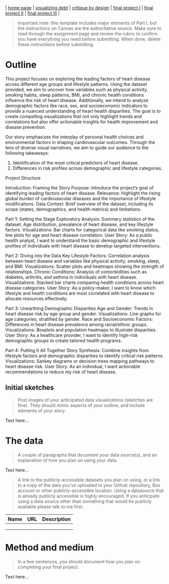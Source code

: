 | [home page](https://adityakolpe.github.io/Data-Canvas/) | [visualizing debt](visualizing-government-debt) | [critique by design](critique-by-design) | [final project I](final-project-part-one) | [final project II](final-project-part-two) | [final project III](final-project-part-three) |


> Important note: this template includes major elements of Part I, but the instructions on Canvas are the authoritative source.  Make sure to read through the assignment page and review the rubric to confirm you have everything you need before submitting.  When done, delete these instructions before submitting.

# Outline

This project focuses on exploring the leading factors of heart disease across different age groups and lifestyle patterns. Using the dataset provided, we aim to uncover how variables such as physical activity, smoking habits, sleep patterns, BMI, and chronic health conditions influence the risk of heart disease. Additionally, we intend to analyze demographic factors like race, sex, and socioeconomic indicators to provide a nuanced understanding of heart health disparities. The goal is to create compelling visualizations that not only highlight trends and correlations but also offer actionable insights for health improvement and disease prevention.

Our story emphasizes the interplay of personal health choices and environmental factors in shaping cardiovascular outcomes. Through the lens of diverse visual narratives, we aim to guide our audience to the following takeaways:
1. Identification of the most critical predictors of heart disease.
2. Differences in risk profiles across demographic and lifestyle categories.

Project Structure

Introduction: 
Framing the Story
Purpose: Introduce the project’s goal of identifying leading factors of heart disease.
Relevance: Highlight the rising global burden of cardiovascular diseases and the importance of lifestyle modifications.
Data Context: Brief overview of the dataset, including its scope (states, demographics, and health metrics) and limitations.

Part 1: Setting the Stage
Exploratory Analysis:
Summary statistics of the dataset: Age distribution, prevalence of heart disease, and key lifestyle factors.
Visualizations: Bar charts for categorical data like smoking status, line plots for age and heart disease correlation.
User Story:
As a public health analyst, I want to understand the basic demographic and lifestyle profiles of individuals with heart disease to develop targeted interventions.

Part 2: Diving into the Data
Key Lifestyle Factors:
Correlation analysis between heart disease and variables like physical activity, smoking, sleep, and BMI.
Visualizations: Scatter plots and heatmaps showing the strength of relationships.
Chronic Conditions:
Analysis of comorbidities such as diabetes, arthritis, and asthma in individuals with heart disease.
Visualizations: Stacked bar charts comparing health conditions across heart disease categories.
User Story:
As a policy-maker, I want to know which lifestyle and health conditions are most correlated with heart disease to allocate resources effectively.

Part 3: Unearthing Demographic Disparities
Age and Gender:
Trends in heart disease risk by age group and gender.
Visualizations: Line graphs for age categories, stratified by gender.
Race and Socioeconomic Factors:
Differences in heart disease prevalence among racial/ethnic groups.
Visualizations: Boxplots and population heatmaps to illustrate disparities.
User Story:
As a healthcare provider, I want to identify high-risk demographic groups to create tailored health programs.

Part 4: Putting It All Together
Story Synthesis:
Combine insights from lifestyle factors and demographic disparities to identify critical risk patterns.
Visualizations: Sankey diagrams or decision trees mapping pathways to heart disease risk.
User Story:
As an individual, I want actionable recommendations to reduce my risk of heart disease.

## Initial sketches
> Post images of your anticipated data visualizations (sketches are fine). They should mimic aspects of your outline, and include elements of your story.  

Text here...

# The data
> A couple of paragraphs that document your data source(s), and an explanation of how you plan on using your data. 

Text here...

> A link to the publicly-accessible datasets you plan on using, or a link to a copy of the data you've uploaded to your Github repository, Box account or other publicly-accessible location. Using a datasource that is already publicly accessible is highly encouraged.  If you anticipate using a data source other than something that would be publicly available please talk to me first. 

| Name | URL | Description |
|------|-----|-------------|
|      |     |             |
|      |     |             |
|      |     |             |

# Method and medium
> In a few sentences, you should document how you plan on completing your final project. 

Text here...

